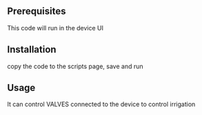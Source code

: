 ## Prerequisites

This code will run in the device UI

## Installation

copy the code to the scripts page, save and run

## Usage

It can control VALVES connected to the device to control irrigation